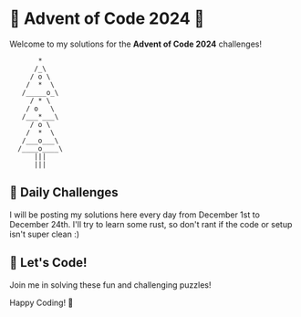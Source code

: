 # 🎄 Advent of Code 2024 🎄

Welcome to my solutions for the **Advent of Code 2024** challenges!

```
       *
      /_\
     / o \
    /  *  \
   /_____o_\
     / * \
    / o   \
   /___*___\
     / o \
    /  *  \
   /___o___\
  /____o____\
      |||
      |||
```

## 📅 Daily Challenges
I will be posting my solutions here every day from December 1st to December 24th. I'll try to learn some rust, so don't rant if the code or setup isn't super clean :)

## 🚀 Let's Code!
Join me in solving these fun and challenging puzzles!

Happy Coding! 🎉
